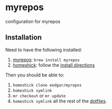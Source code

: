 # myrepos
configuration for myrepos

## Installation

Need to have the following installed:

1. [myrepos](https://myrepos.branchable.com/): `brew install myrepos`
2. [homeshick](https://github.com/andsens/homeshick/): follow the [install directions](https://github.com/andsens/homeshick/wiki/Installation)

Then you should be able to:

1. `homeshick clone eedgar/myrepos`
2. `homeshick symlink`
3. `mr checkout` or `mr update`
4. `homeshick symlink` all the rest of the [dotfiles](https://github.com/eedgar/dotfiles/).


